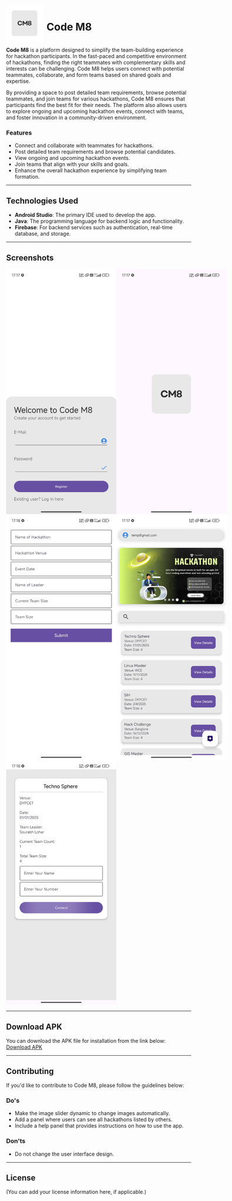 <div style="display: flex; align-items: center;">
  <img src="assests/CM8.png" alt="Code M8 Logo" width="100" height="100" style="margin-right: 10px;">
  <h1>Code M8</h1>
</div>

**Code M8** is a platform designed to simplify the team-building experience for hackathon participants. In the fast-paced and competitive environment of hackathons, finding the right teammates with complementary skills and interests can be challenging. Code M8 helps users connect with potential teammates, collaborate, and form teams based on shared goals and expertise.

By providing a space to post detailed team requirements, browse potential teammates, and join teams for various hackathons, Code M8 ensures that participants find the best fit for their needs. The platform also allows users to explore ongoing and upcoming hackathon events, connect with teams, and foster innovation in a community-driven environment.

### Features
- Connect and collaborate with teammates for hackathons.
- Post detailed team requirements and browse potential candidates.
- View ongoing and upcoming hackathon events.
- Join teams that align with your skills and goals.
- Enhance the overall hackathon experience by simplifying team formation.

---

## Technologies Used

- **Android Studio**: The primary IDE used to develop the app.
- **Java**: The programming language for backend logic and functionality.
- **Firebase**: For backend services such as authentication, real-time database, and storage.

---

## Screenshots

<div style="display: flex; justify-content: space-between;">
  <img src="assests/1.jpg" alt="Login Page" width="300" height="auto">
  <img src="assests/2.jpg" alt="Code M8 Screenshot" width="300" height="auto">
</div>

<div style="display: flex; justify-content: space-between;">
  <img src="assests/3.jpg" alt="Code M8 Screenshot" width="300" height="auto">
  <img src="assests/4.jpg" alt="Code M8 Screenshot" width="300" height="auto">
</div>

<img src="assests/5.jpg" alt="Code M8 Screenshot" width="300" height="auto">

---

## Download APK

You can download the APK file for installation from the link below:
[Download APK](assests/cm8.apk)

---

## Contributing

If you'd like to contribute to Code M8, please follow the guidelines below:

### Do's
- Make the image slider dynamic to change images automatically.
- Add a panel where users can see all hackathons listed by others.
- Include a help panel that provides instructions on how to use the app.

### Don'ts
- Do not change the user interface design.

---

## License

(You can add your license information here, if applicable.)
